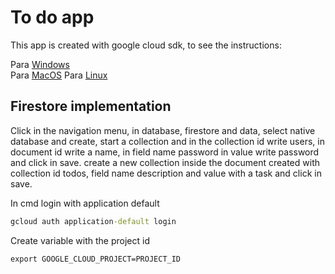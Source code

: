 # To do app

This app is created with google cloud sdk, to see the instructions:

Para [Windows](https://cloud.google.com/sdk/docs/quickstart-windows)  
Para [MacOS](https://cloud.google.com/sdk/docs/quickstart-macos)
Para [Linux](https://cloud.google.com/sdk/docs/quickstart-linux)

## Firestore implementation

Click in the navigation menu, in database, firestore and data, select native database and create, start a collection and in the collection id write users, in document id write a name, in field name password in value write password and click in save. create a new collection inside the document created with collection id todos, field name description and value with a task and click in save.

In cmd login with application default

```cmd
gcloud auth application-default login
```

Create variable with the project id

```cmd
export GOOGLE_CLOUD_PROJECT=PROJECT_ID
```
